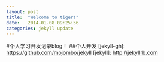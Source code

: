 ```yaml
---
layout: post
title:  "Welcome to tiger!"
date:   2014-01-08 09:25:56
categories: jekyll update
---
```

#个人学习开发记录blog！
##个人开发
[jekyll-gh]: https://github.com/mojombo/jekyll
[jekyll]:    http://jekyllrb.com
